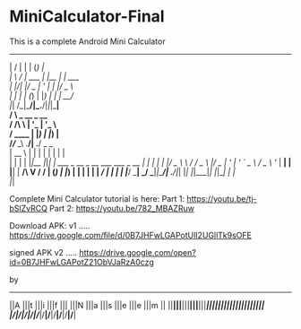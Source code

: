 # MiniCalculator-Final
This is a complete Android Mini Calculator



  __  __       _     _ _                                       
 |  \/  |     | |   (_) |                                      
 | \  / | ___ | |__  _| | ___                                  
 | |\/| |/ _ \| '_ \| | |/ _ \                                 
 | |  | | (_) | |_) | | |  __/                                 
 |_| /\_|\___/|_.__/|_|_|\___|                                 
    /  \   _ __  _ __                                          
   / /\ \ | '_ \| '_ \                                         
  / ____ \| |_) | |_) |                                        
 /_/___ \_\ .__/| .__/  _                                  _   
 |  __ \  | |   | |    | |                                | |  
 | |  | | |_|__ |_|____| | ___  _ __  _ __ ___   ___ _ __ | |_ 
 | |  | |/ _ \ \ / / _ \ |/ _ \| '_ \| '_ ` _ \ / _ \ '_ \| __|
 | |__| |  __/\ V /  __/ | (_) | |_) | | | | | |  __/ | | | |_ 
 |_____/ \___| \_/ \___|_|\___/| .__/|_| |_| |_|\___|_| |_|\__|
                               | |                             
                               |_|       





Complete Mini Calculator tutorial is here:
Part 1: https://youtu.be/tj-bSlZvRCQ 
Part 2: https://youtu.be/782_MBAZRuw

Download APK: 
v1 .....    https://drive.google.com/file/d/0B7JHFwLGAPotUlI2UGllTk9sOFE


signed APK
v2 .....    https://drive.google.com/open?id=0B7JHFwLGAPotZ21ObVJaRzA0czg





by
 ____ ____ ____ ____ _________ ____ ____ ____ ____ ____ ____ 
||A |||t |||i |||f |||       |||N |||a |||s |||e |||e |||m ||
||__|||__|||__|||__|||_______|||__|||__|||__|||__|||__|||__||
|/__\|/__\|/__\|/__\|/_______\|/__\|/__\|/__\|/__\|/__\|/__\|

